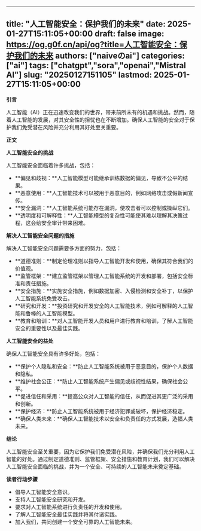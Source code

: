 
---
title: "人工智能安全：保护我们的未来"
date: 2025-01-27T15:11:05+00:00
draft: false
image: https://og.g0f.cn/api/og?title=人工智能安全：保护我们的未来
authors: ["naiveのai"]
categories: ["ai"]
tags: ["chatgpt","sora","openai","Mistral AI"]
slug: "20250127151105"
lastmod: 2025-01-27T15:11:05+00:00
---
**引言**

人工智能（AI）正在迅速改变我们的世界，带来前所未有的机遇和挑战。然而，随着人工智能的发展，对其安全性的担忧也在不断增加。确保人工智能的安全对于保护我们免受潜在风险并充分利用其好处至关重要。

**正文**

**人工智能安全的挑战**

人工智能安全面临着许多挑战，包括：

* **偏见和歧视：**人工智能模型可能继承训练数据的偏见，导致不公平的结果。
* **恶意使用：**人工智能技术可以被用于恶意目的，例如网络攻击或假新闻宣传。
* **安全漏洞：**人工智能系统可能存在漏洞，使攻击者可以控制或操纵它们。
* **透明度和可解释性：**人工智能模型的复杂性可能使其难以理解其决策过程，这会给安全审计带来困难。

**解决人工智能安全问题的措施**

解决人工智能安全问题需要多方面的努力，包括：

* **道德准则：**制定伦理准则以指导人工智能开发和使用，确保其符合我们的价值观。
* **监管框架：**建立监管框架以管理人工智能系统的开发和部署，包括安全标准和责任措施。
* **安全措施：**实施安全措施，例如数据加密、入侵检测和安全补丁，以保护人工智能系统免受攻击。
* **研究和开发：**投资研究和开发安全的人工智能技术，例如可解释的人工智能和鲁棒的人工智能模型。
* **教育和培训：**对人工智能开发人员和用户进行教育和培训，了解人工智能安全的重要性以及最佳实践。

**人工智能安全的益处**

确保人工智能安全具有许多好处，包括：

* **保护个人隐私和安全：**防止人工智能系统被用于恶意目的，保护个人数据和隐私。
* **维护社会公正：**防止人工智能系统产生偏见或歧视性结果，确保社会公平。
* **促进信任和采用：**提高公众对人工智能的信任，从而促进其更广泛的采用和创新。
* **保护经济：**防止人工智能系统被用于经济犯罪或破坏，保护经济稳定。
* **确保人类未来：**确保人工智能技术以安全和负责任的方式发展，造福人类未来。

**结论**

人工智能安全至关重要，因为它保护我们免受潜在风险，并确保我们充分利用人工智能的好处。通过制定道德准则、监管框架、安全措施和教育计划，我们可以解决人工智能安全面临的挑战，并为一个安全、可持续的人工智能未来奠定基础。

**读者行动步骤**

* 倡导人工智能安全意识。
* 支持人工智能安全研究和开发。
* 要求对人工智能系统进行负责任的开发和使用。
* 了解人工智能安全最佳实践并将其付诸实践。
* 加入我们，共同创建一个安全可靠的人工智能未来。